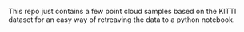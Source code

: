 This repo just contains a few point cloud samples based on the KITTI dataset for an easy way of retreaving the data to a python notebook.
